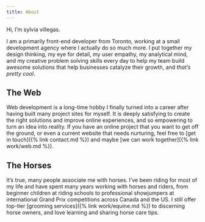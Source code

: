 ```yaml
---
title: About
---
```


Hi, I’m sylvia villegas.

I am a primarily front-end developer from Toronto, working at a small development agency where I actually do so much more. I put together my design thinking, my eye for detail, my user empathy, my analytical mind, and my creative problem solving skills every day to help my team build awesome solutions that help businesses catalyze their growth, and <em>that’s pretty cool</em>.

## The Web
Web development is a long-time hobby I finally turned into a career after having built many project sites for myself. It is deeply satisfying to create the right solutions and improve online experiences, and so empowering to turn an idea into reality. If you have an online project that you want to get off the ground, or even a current website that needs nurturing, feel free to [get in touch]({% link contact.md %}) and maybe [we can work together]({% link work/web.md %}).

## The Horses
It’s true, many people associate me with horses. I’ve been riding for most of my life and have spent many years working with horses and riders, from beginner children at riding schools to professional showjumpers at international Grand Prix competitions across Canada and the US. I still offer top-tier [grooming services]({% link work/equine.md %}) to discerning horse owners, and love learning and sharing horse care tips.